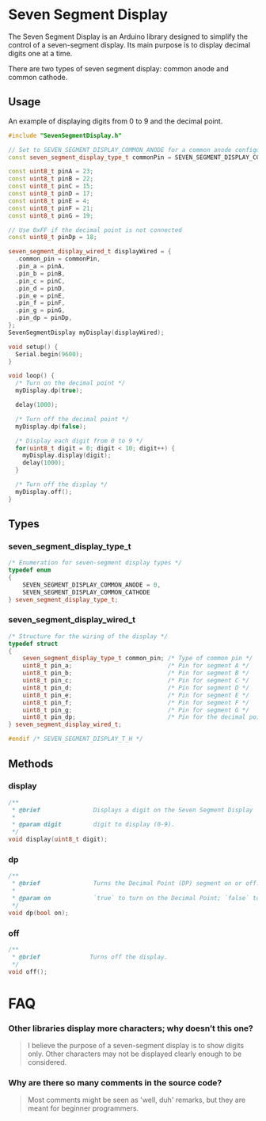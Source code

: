 # Seven Segment Display

The Seven Segment Display is an Arduino library designed to simplify the control of a seven-segment display. Its main purpose is to display decimal digits one at a time.

There are two types of seven segment display: common anode and common cathode.

## Usage

An example of displaying digits from 0 to 9 and the decimal point.

```c++
#include "SevenSegmentDisplay.h"

// Set to SEVEN_SEGMENT_DISPLAY_COMMON_ANODE for a common anode configuration
const seven_segment_display_type_t commonPin = SEVEN_SEGMENT_DISPLAY_COMMON_CATHODE;

const uint8_t pinA = 23;
const uint8_t pinB = 22;
const uint8_t pinC = 15;
const uint8_t pinD = 17;
const uint8_t pinE = 4;
const uint8_t pinF = 21;
const uint8_t pinG = 19;

// Use 0xFF if the decimal point is not connected
const uint8_t pinDp = 18;

seven_segment_display_wired_t displayWired = {
  .common_pin = commonPin,
  .pin_a = pinA,
  .pin_b = pinB,
  .pin_c = pinC,
  .pin_d = pinD,
  .pin_e = pinE,
  .pin_f = pinF,
  .pin_g = pinG,
  .pin_dp = pinDp,
};
SevenSegmentDisplay myDisplay(displayWired);

void setup() {
  Serial.begin(9600);
}

void loop() {
  /* Turn on the decimal point */
  myDisplay.dp(true);

  delay(1000);

  /* Turn off the decimal point */
  myDisplay.dp(false);

  /* Display each digit from 0 to 9 */
  for(uint8_t digit = 0; digit < 10; digit++) {
    myDisplay.display(digit);
    delay(1000);
  }

  /* Turn off the display */
  myDisplay.off();
}
```

## Types

### seven_segment_display_type_t
```c++
/* Enumeration for seven-segment display types */
typedef enum
{
    SEVEN_SEGMENT_DISPLAY_COMMON_ANODE = 0,
    SEVEN_SEGMENT_DISPLAY_COMMON_CATHODE
} seven_segment_display_type_t;
```

### seven_segment_display_wired_t
```c++
/* Structure for the wiring of the display */
typedef struct
{
    seven_segment_display_type_t common_pin; /* Type of common pin */
    uint8_t pin_a;                           /* Pin for segment A */
    uint8_t pin_b;                           /* Pin for segment B */
    uint8_t pin_c;                           /* Pin for segment C */
    uint8_t pin_d;                           /* Pin for segment D */
    uint8_t pin_e;                           /* Pin for segment E */
    uint8_t pin_f;                           /* Pin for segment F */
    uint8_t pin_g;                           /* Pin for segment G */
    uint8_t pin_dp;                          /* Pin for the decimal point (0xFF if not used) */
} seven_segment_display_wired_t;

#endif /* SEVEN_SEGMENT_DISPLAY_T_H */
```

## Methods

### display

```c++
/**
 * @brief               Displays a digit on the Seven Segment Display
 *
 * @param digit         digit to display (0-9).
 */
void display(uint8_t digit);
```

### dp
```c++
/**
 * @brief               Turns the Decimal Point (DP) segment on or off.
 *
 * @param on            `true` to turn on the Decimal Point; `false` to turn it off.
 */
void dp(bool on);
```

### off
```c++
/**
 * @brief              Turns off the display.
 */
void off();
```
# FAQ

### Other libraries display more characters; why doesn’t this one?
> I believe the purpose of a seven-segment display is to show digits only. Other characters may not be displayed clearly enough to be considered.

### Why are there so many comments in the source code?
> Most comments might be seen as 'well, duh' remarks, but they are meant for beginner programmers.
